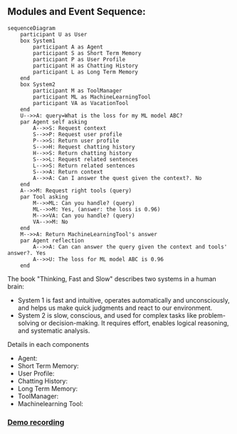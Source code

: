 ## Modules and Event Sequence:

```mermaid
sequenceDiagram
    participant U as User
    box System1
        participant A as Agent
        participant S as Short Term Memory
        participant P as User Profile
        participant H as Chatting History
        participant L as Long Term Memory
    end
    box System2
        participant M as ToolManager
        participant ML as MachineLearningTool
        participant VA as VacationTool
    end
    U-->>A: query=What is the loss for my ML model ABC?
    par Agent self asking
        A-->>S: Request context
        S-->>P: Request user profile
        P-->>S: Return user profile
        S-->>H: Request chatting history
        H-->>S: Return chatting history
        S-->>L: Request related sentences
        L-->>S: Return related sentences
        S-->>A: Return context
        A-->>A: Can I answer the quest given the context?. No
    end
    A-->>M: Request right tools (query)
    par Tool asking
        M-->>ML: Can you handle? (query)
        ML-->>M: Yes, (answer: the loss is 0.96)
        M-->>VA: Can you handle? (query)
        VA-->>M: No
    end
    M-->>A: Return MachineLearningTool's answer
    par Agent reflection
        A-->>A: Can can answer the query given the context and tools' answer?. Yes
        A-->>U: The loss for ML model ABC is 0.96
    end
```

The book "Thinking, Fast and Slow" describes two systems in a human brain:
  + System 1 is fast and intuitive, operates automatically and unconsciously, and helps us make quick judgments and react to our environment.
  + System 2 is slow, conscious, and used for complex tasks like problem-solving or decision-making. It requires effort, enables logical reasoning, and systematic analysis.

Details in each components
* Agent:
* Short Term Memory:
* User Profile:
* Chatting History:
* Long Term Memory:
* ToolManager:
* Machinelearning Tool:


### [Demo recording](https://www.dropbox.com/s/mdwcg1f8uali5ma/Screen%20Recording%202023-03-30%20at%2011.36.05%20AM.mov?dl=0)
